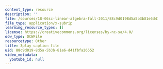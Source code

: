 ```yaml
---
content_type: resource
description: ''
file: /courses/18-06sc-linear-algebra-fall-2011/88c9d0198d5a5b3b81e6d41fbfa26552_cdZnhQjJu4I.vtt
file_type: application/x-subrip
learning_resource_types: []
license: https://creativecommons.org/licenses/by-nc-sa/4.0/
ocw_type: OCWFile
resourcetype: Other
title: 3play caption file
uid: 88c9d019-8d5a-5b3b-81e6-d41fbfa26552
video_metadata:
  youtube_id: null
---
```

